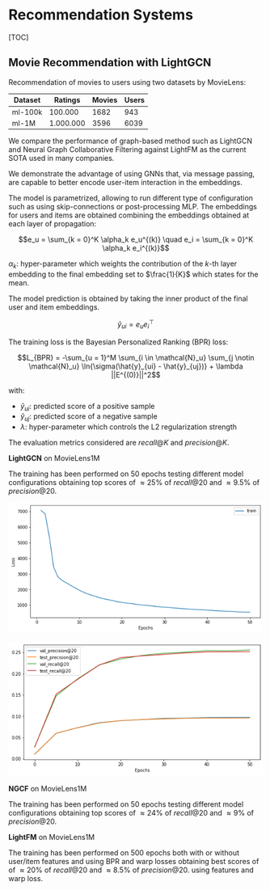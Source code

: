 

# Recommendation Systems

[TOC]

## Movie Recommendation with LightGCN

Recommendation of movies to users using two datasets by MovieLens:

| Dataset | Ratings   | Movies | Users |
| ------- | --------- | ------ | ----- |
| ml-100k | 100.000   | 1682   | 943   |
| ml-1M   | 1.000.000 | 3596   | 6039  |

We compare the performance of graph-based method such as LightGCN and Neural Graph Collaborative Filtering against LightFM  as the current SOTA used in many companies.

We demonstrate the advantage of using GNNs that, via message passing, are capable to better encode user-item interaction in the embeddings.

The model is parametrized, allowing to run different type of configuration such as using skip-connections or post-processing MLP. The embeddings for users and items are obtained combining the embeddings obtained at each layer of propagation:

$$e_u = \sum_{k = 0}^K \alpha_k e_u^{(k)} \quad e_i = \sum_{k = 0}^K \alpha_k e_i^{(k)}$$

$\alpha_k$: hyper-parameter which weights the contribution of the $k$-th layer embedding to the final embedding set to $\frac{1}{K}$ which states for the mean.

The model prediction is obtained by taking the inner product of the final user and item embeddings.

$$\hat{y}_{ui} = e_ue_i^\top$$

The training loss is the Bayesian Personalized Ranking (BPR) loss:

$$L_{BPR} = -\sum_{u = 1}^M \sum_{i \in \mathcal{N}_u} \sum_{j \notin \mathcal{N}_u} \ln{\sigma(\hat{y}_{ui} - \hat{y}_{uj})} + \lambda ||E^{(0)}||^2$$

with:

- $\hat{y}_{ui}$: predicted score of a positive sample
- $\hat{y}_{uj}$: predicted score of a negative sample
- $\lambda$: hyper-parameter which controls the L2 regularization strength

The evaluation metrics considered are $recall@K$ and $precision@K$.

**LightGCN** on MovieLens1M

The training has been performed on $50$ epochs testing different model configurations obtaining top scores of $\approx 25\%$ of $recall@20$ and $\approx 9.5\%$ of $precision@20$.

![](./imgs/loss.png)

![](./imgs/precision&recall@20.png)

**NGCF** on MovieLens1M

The training has been performed on $50$ epochs testing different model configurations obtaining top scores of $\approx 24\%$ of $recall@20$ and $\approx 9\%$ of $precision@20$.

**LightFM** on MovieLens1M

The training has been performed on $500$ epochs both with or without user/item features and using BPR and warp losses obtaining best scores of of $\approx 20\%$ of $recall@20$ and $\approx 8.5\%$ of $precision@20$. using features and warp loss.

